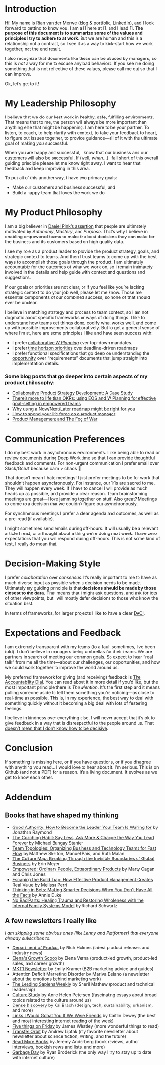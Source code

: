 # Introduction

Hi! My name is Rian van der Merwe ([blog & portfolio](https://elezea.com/), [LinkedIn](http://www.linkedin.com/in/rianvdm)), and I look forward to getting to know you. I am a [] here at [], and I lead []. **The purpose of this document is to summarize some of the values and principles I try to adhere to at work**. But we are human and this is a relationship not a contract, so I see it as a way to kick-start how we work together, not the end result.

I also recognize that documents like these can be abused by managers, so this is _not_ a way for me to excuse any bad behaviors. If you see me doing something that is not reflective of these values, please call me out so that I can improve.

Ok, let’s get to it!


# My Leadership Philosophy

I believe that we do our best work in healthy, safe, fulfilling environments. That means that to me, the person will always be more important than anything else that might be happening. I am here to be your partner. To listen, to coach, to help clarify with context, to take your feedback to heart, to figure out issues together, to provide guidance—all of it with the ultimate goal of making _you_ successful.

When you are happy and successful, I know that our business and our customers will also be successful. If (well, _when_...) I fall short of this overall guiding principle please let me know right away. I want to hear that feedback and keep improving in this area. 

To put all of this another way, I have two primary goals:

* Make our customers and business successful, and
* Build a happy team that loves the work we do

# My Product Philosophy

I am a big believer in [Daniel Pink’s assertion](https://bookshop.org/a/89364/9781594484803) that people are ultimately motivated by _Autonomy_, _Mastery_, and _Purpose_. That’s why I believe in enabling empowered teams to make the best decisions they can make for the business and its customers based on high quality data.

I see my role as a product leader to provide the product strategy, goals, and strategic context to teams. And then I trust teams to come up with the best ways to accomplish those goals through the product. I am ultimately accountable for the outcomes of what we work on, so I remain intimately involved in the details and help guide with context and questions and suggestions.

If our goals or priorities are not clear, or if you feel like you’re lacking strategic context to do your job well, please let me know. Those are essential components of our combined success, so none of that should ever be unclear.

I believe in matching strategy and process to team context, so I am not dogmatic about specific frameworks or ways of doing things. I like to understand how teams get things done, codify what works well, and come up with possible improvements collaboratively. But to get a general sense of where I’m at, here are some principles I like and have seen success with:

* I prefer [collaborative _W Planning_](https://github.com/rianvdm/pm-resources/blob/master/processes/w-planning.md) over top-down mandates.
* I prefer [time horizon priorities](https://github.com/rianvdm/pm-resources/blob/master/processes/nownextlater.md) over deadline-driven roadmaps. 
* I prefer [functional specifications that go deep on understanding the opportunity](https://github.com/rianvdm/pm-resources/blob/master/templates/product-plan.md) over “requirements” documents that jump straight into implementation details.


### Some blog posts that go deeper into certain aspects of my product philosophy:

* [Collaborative Product Strategy Development: A Case Study](https://elezea.com/2023/01/product-strategy-framework-process/)
* [There’s more to life than OKRs: using EOS and W Planning for effective goal-setting in empowered teams](https://elezea.com/2023/03/okr-alternatives-empowered-teams-w-planning-eos/)
* [Why using a Now/Next/Later roadmap might be right for you](https://elezea.com/2024/02/why-using-a-now-next-later-roadmap-might-be-right-for-you/)
* [How to spend your life force as a product manager](https://elezea.com/2023/05/product-life-force/)
* [Product Management and The Fog of War](https://elezea.com/2023/03/product-management-and-the-fog-of-war/)


# Communication Preferences

I do my best work in asynchronous environments. I like being able to read or review documents during Deep Work time so that I can provide thoughtful feedback and comments. For non-urgent communication I prefer email over Slack/Gchat because calm > chaos 🫠

That doesn’t mean I hate meetings! I just prefer meetings to be for work that shouldn’t happen asynchronously. For instance, our 1:1s are sacred to me. They will happen every week. If I have to cancel I will provide as much heads up as possible, and provide a clear reason. Team brainstorming meetings are great—I love jamming together on stuff. Also great? Meetings to come to a decision that we couldn’t figure out asynchronously.

For synchronous meetings I prefer a clear agenda and outcomes, as well as a pre-read (if available).

I might sometimes send emails during off-hours. It will usually be a relevant article I read, or a thought about a thing we’re doing next week. I have zero expectations that you will respond during off-hours. This is not some kind of test, I really do mean that.

# Decision-Making Style

I prefer _collaboration_ over _consensus_. It’s really important to me to have as much diverse input as possible when a decision needs to be made. Ultimately my guiding principle is that **decisions should be made by those closest to the data.** That means that I might ask questions, and ask for lots of other viewpoints, but I will mostly defer decisions to those who know the situation best.

In terms of frameworks, for larger projects I like to have a clear [DACI](https://github.com/rianvdm/pm-resources/blob/master/processes/daci.md).

# Expectations and Feedback

I am extremely transparent with my teams (to a fault sometimes, I’ve been told). I don’t believe in managers being umbrellas for their teams. We are partners in search of meeting our common goals. So expect to hear “real talk” from me all the time—about our challenges, our opportunities, and how we could work together to improve the world around us.

My preferred framework for giving (and receiving) feedback is [The Accountability Dial](https://gregharrod.com/how-to-use-a-powerful-tool-the-accountability-dial/). You can read about it in more detail if you’d like, but the most important principle there is _The Mention_. It’s the first step and it means pulling someone aside to tell them something you’re noticing—as close to real-time as possible. This is, in my experience, the best way to deal with something quickly without it becoming a big deal with lots of festering feelings.

I believe in kindness over everything else. I will never accept that it’s ok to give feedback in a way that is disrespectful to the people around us. That [doesn’t mean that I don’t know how to be decisive](https://elezea.com/2024/03/on-kindness-and-decisiveness/).

# Conclusion

If something is missing here, or if you have questions, or if you disagree with anything you read... I would love to hear about it. I’m serious. This is on Github (and not a PDF) for a reason. It’s a living document. It evolves as we get to know each other.

# Addendum

## Books that have shaped my thinking

* [Good Authority: How to Become the Leader Your Team Is Waiting for](https://bookshop.org/p/books/good-authority-how-to-become-the-leader-your-team-is-waiting-for-jonathan-raymond/15543866?aid=89364&ean=9781940858777&listref=leadership-and-culture&) by Jonathan Raymond
* [The Coaching Habit: Say Less, Ask More & Change the Way You Lead Forever](https://bookshop.org/p/books/the-coaching-habit-say-less-ask-more-change-the-way-you-lead-forever-michael-bungay-stanier/17315881?aid=89364&ean=9780978440749&listref=leadership-and-culture&) by Michael Bungay Stanier
* [Team Topologies: Organizing Business and Technology Teams for Fast Flow](https://bookshop.org/p/books/team-topologies-organizing-business-and-technology-teams-for-fast-flow-matthew-skelton/6459463?aid=89364&ean=9781942788812&listref=business-and-growth&) by Matthew Skelton, Manuel Pais, and Ruth Malan
* [The Culture Map: Breaking Through the Invisible Boundaries of Global Business](https://bookshop.org/p/books/the-culture-map-breaking-through-the-invisible-boundaries-of-global-business-erin-meyer/9819985?aid=89364&ean=9781610392501&listref=leadership-and-culture&) by Erin Meyer
* [Empowered: Ordinary People, Extraordinary Products](https://bookshop.org/p/books/empowered-ordinary-people-extraordinary-products-chris-jones/14688284?aid=89364&ean=9781119691297&listref=product-management-and-design&) by Marty Cagan and Chris Jones
* [Escaping the Build Trap: How Effective Product Management Creates Real Value](https://bookshop.org/p/books/escaping-the-build-trap-how-effective-product-management-creates-real-value-melissa-perri/8138080?aid=89364&ean=9781491973790&listref=product-management-and-design&) by Melissa Perri
* [Thinking in Bets: Making Smarter Decisions When You Don't Have All the Facts](https://bookshop.org/p/books/thinking-in-bets-making-smarter-decisions-when-you-don-t-have-all-the-facts-annie-duke/533966?aid=89364&ean=9780735216372&listref=business-and-growth&) by Annie Duke
* [No Bad Parts: Healing Trauma and Restoring Wholeness with the Internal Family Systems Model](https://bookshop.org/a/89364/9781683646686) by Richard Schwartz

## A few newsletters I really like

_I am skipping some obvious ones (like Lenny and Platformer) that everyone already subscribes to._

* [Department of Product](https://departmentofproduct.substack.com/) by Rich Holmes (latest product releases and industry news)
* [Elena's Growth Scoop](https://elenaverna.substack.com/) by Elena Verna (product-led growth, product-led sales, and career growth)
* [MKT1 Newsletter](https://newsletter.mkt1.co/) by Emily Kramer (B2B marketing advice and guides)
* [Attention Deficit Marketing Disorder](https://www.admdnewsletter.com/) by Mariya Delano (a newsletter about the emotions behind marketing work)
* [The Leading Sapiens Weekly](https://thelsweekly.substack.com/) by Sheril Mathew (product and technical leadership)
* [Culture Study](https://annehelen.substack.com/) by Anne Helen Petersen (fascinating essays about broad topics related to the culture around us)
* [Dense Discovery](https://www.densediscovery.com/) by Kai Brach (design, tech, sustainability, urbanism, and more)
* [Links I Would Gchat You If We Were Friends](https://linksiwouldgchatyou.substack.com/) by Caitlin Dewey (the best and most interesting internet reading of the week)
* [Five things on Friday](https://buttondown.email/fivethingsonfriday) by James Whatley (more wonderful things to read)
* [Transfer Orbit](https://transfer-orbit.ghost.io/) by Andrew Liptak (my favorite newsletter about newsletter about science fiction, writing, and the future)
* [Read More Books](https://www.readmorebooks.co/) by Jeremy Anderberg (book reviews, author interviews, bookish news and lists, and more)
* [Garbage Day](https://www.garbageday.email/) by Ryan Broderick (the only way I try to stay up to date with internet culture)
